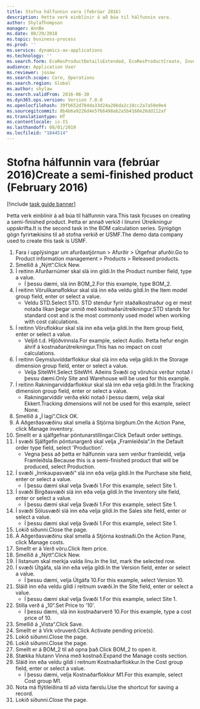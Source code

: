 ```yaml
---
title: Stofna hálfunnin vara (febrúar 2016)
description: Þetta verk einblínir á að búa til hálfunnin vara.
author: ShylaThompson
manager: AnnBe
ms.date: 08/29/2018
ms.topic: business-process
ms.prod: ''
ms.service: dynamics-ax-applications
ms.technology: ''
ms.search.form: EcoResProductDetailsExtended, EcoResProductCreate, InventItemOrderSetup, InventItemPrice
audience: Application User
ms.reviewer: josaw
ms.search.scope: Core, Operations
ms.search.region: Global
ms.author: shylaw
ms.search.validFrom: 2016-06-30
ms.dyn365.ops.version: Version 7.0.0
ms.openlocfilehash: 39fb652d704da33d24a206da2c18cc2a7a50e9e4
ms.sourcegitcommit: 8b4b6a9226d4e5f66498ab2a5b4160e26dd112af
ms.translationtype: HT
ms.contentlocale: is-IS
ms.lasthandoff: 08/01/2019
ms.locfileid: "1844514"
---
```

# <a name="create-a-semi-finished-product-february-2016"></a><span data-ttu-id="7127f-103">Stofna hálfunnin vara (febrúar 2016)</span><span class="sxs-lookup"><span data-stu-id="7127f-103">Create a semi-finished product (February 2016)</span></span>

[!include [task guide banner](../../includes/task-guide-banner.md)]

<span data-ttu-id="7127f-104">Þetta verk einblínir á að búa til hálfunnin vara.</span><span class="sxs-lookup"><span data-stu-id="7127f-104">This task focuses on creating a semi-finished product.</span></span> <span data-ttu-id="7127f-105">Þetta er annað verkið í línunni Útreikningur uppskrifta.</span><span class="sxs-lookup"><span data-stu-id="7127f-105">It is the second task in the BOM calculation series.</span></span> <span data-ttu-id="7127f-106">Sýnigögn gögn fyrirtækisins til að stofna verkið er USMF.</span><span class="sxs-lookup"><span data-stu-id="7127f-106">The demo data company used to create this task is USMF.</span></span>

1. <span data-ttu-id="7127f-107">Fara í upplýsingar um afurðastjórnun > Afurðir > Útgefnar afurðir.</span><span class="sxs-lookup"><span data-stu-id="7127f-107">Go to Product information management > Products > Released products.</span></span>
2. <span data-ttu-id="7127f-108">Smellið á „Nýtt“.</span><span class="sxs-lookup"><span data-stu-id="7127f-108">Click New.</span></span>
3. <span data-ttu-id="7127f-109">Í reitinn Afurðarnúmer skal slá inn gildi.</span><span class="sxs-lookup"><span data-stu-id="7127f-109">In the Product number field, type a value.</span></span>
    * <span data-ttu-id="7127f-110">Í þessu dæmi, slá inn BOM_2.</span><span class="sxs-lookup"><span data-stu-id="7127f-110">For this example, type BOM_2.</span></span>  
4. <span data-ttu-id="7127f-111">Í reitinn Vörulíkanaflokkur skal slá inn eða veldu gildi.</span><span class="sxs-lookup"><span data-stu-id="7127f-111">In the Item model group field, enter or select a value.</span></span>
    * <span data-ttu-id="7127f-112">Veldu STD.</span><span class="sxs-lookup"><span data-stu-id="7127f-112">Select STD.</span></span> <span data-ttu-id="7127f-113">STD stendur fyrir staðalkostnaður og er mest notaða líkan þegar unnið með kostnaðarútreikningur.</span><span class="sxs-lookup"><span data-stu-id="7127f-113">STD stands for standard cost and is the most commonly used model when working with cost calculations.</span></span>  
5. <span data-ttu-id="7127f-114">Í reitinn Vöruflokkur skal slá inn eða velja gildi.</span><span class="sxs-lookup"><span data-stu-id="7127f-114">In the Item group field, enter or select a value.</span></span>
    * <span data-ttu-id="7127f-115">Veljið t.d. Hljóðvinnsla.</span><span class="sxs-lookup"><span data-stu-id="7127f-115">For example, select Audio.</span></span> <span data-ttu-id="7127f-116">Þetta hefur engin áhrif á kostnaðarútreikningur.</span><span class="sxs-lookup"><span data-stu-id="7127f-116">This has no impact on cost calculations.</span></span>  
6. <span data-ttu-id="7127f-117">Í reitinn Geymsluvíddarflokkur skal slá inn eða velja gildi.</span><span class="sxs-lookup"><span data-stu-id="7127f-117">In the Storage dimension group field, enter or select a value.</span></span>
    * <span data-ttu-id="7127f-118">Velja SiteWH.</span><span class="sxs-lookup"><span data-stu-id="7127f-118">Select SiteWH.</span></span> <span data-ttu-id="7127f-119">Aðeins Svæði og vöruhús verður notað í þessu dæmi.</span><span class="sxs-lookup"><span data-stu-id="7127f-119">Only Site and Warehouse will be used for this example.</span></span>  
7. <span data-ttu-id="7127f-120">Í reitinn Rakningarvíddarflokkur skal slá inn eða velja gildi.</span><span class="sxs-lookup"><span data-stu-id="7127f-120">In the Tracking dimension group field, enter or select a value.</span></span>
    * <span data-ttu-id="7127f-121">Rakningarvíddir verða ekki notað í þessu dæmi, velja skal Ekkert.</span><span class="sxs-lookup"><span data-stu-id="7127f-121">Tracking dimensions will not be used for this example, select None.</span></span>  
8. <span data-ttu-id="7127f-122">Smellið á „Í lagi“.</span><span class="sxs-lookup"><span data-stu-id="7127f-122">Click OK.</span></span>
9. <span data-ttu-id="7127f-123">Á Aðgerðasvæðinu skal smella á Stjórna birgðum.</span><span class="sxs-lookup"><span data-stu-id="7127f-123">On the Action Pane, click Manage inventory.</span></span>
10. <span data-ttu-id="7127f-124">Smellt er á sjálfgefnar pöntunarstillingar.</span><span class="sxs-lookup"><span data-stu-id="7127f-124">Click Default order settings.</span></span>
11. <span data-ttu-id="7127f-125">Í svæði Sjálfgefin pöntunargerð skal velja „Framleiðsla“.</span><span class="sxs-lookup"><span data-stu-id="7127f-125">In the Default order type field, select 'Production'.</span></span>
    * <span data-ttu-id="7127f-126">Vegna þess að þetta er hálfunnin vara sem verður framleidd, velja Framleiðsla.</span><span class="sxs-lookup"><span data-stu-id="7127f-126">Because this is a semi-finished product that will be produced, select Production.</span></span>  
12. <span data-ttu-id="7127f-127">Í svæði „Innkaupasvæði“ slá inn eða velja gildi.</span><span class="sxs-lookup"><span data-stu-id="7127f-127">In the Purchase site field, enter or select a value.</span></span>
    * <span data-ttu-id="7127f-128">Í þessu dæmi skal velja Svæði 1.</span><span class="sxs-lookup"><span data-stu-id="7127f-128">For this example, select Site 1.</span></span>  
13. <span data-ttu-id="7127f-129">Í svæði Birgðasvæði slá inn eða velja gildi.</span><span class="sxs-lookup"><span data-stu-id="7127f-129">In the Inventory site field, enter or select a value.</span></span>
    * <span data-ttu-id="7127f-130">Í þessu dæmi skal velja Svæði 1.</span><span class="sxs-lookup"><span data-stu-id="7127f-130">For this example, select Site 1.</span></span>  
14. <span data-ttu-id="7127f-131">Í svæði Sölusvæði slá inn eða velja gildi.</span><span class="sxs-lookup"><span data-stu-id="7127f-131">In the Sales site field, enter or select a value.</span></span>
    * <span data-ttu-id="7127f-132">Í þessu dæmi skal velja Svæði 1.</span><span class="sxs-lookup"><span data-stu-id="7127f-132">For this example, select Site 1.</span></span>  
15. <span data-ttu-id="7127f-133">Lokið síðunni.</span><span class="sxs-lookup"><span data-stu-id="7127f-133">Close the page.</span></span>
16. <span data-ttu-id="7127f-134">Á Aðgerðasvæðinu skal smella á Stjórna kostnaði.</span><span class="sxs-lookup"><span data-stu-id="7127f-134">On the Action Pane, click Manage costs.</span></span>
17. <span data-ttu-id="7127f-135">Smellt er á Verð vöru.</span><span class="sxs-lookup"><span data-stu-id="7127f-135">Click Item price.</span></span>
18. <span data-ttu-id="7127f-136">Smellið á „Nýtt“.</span><span class="sxs-lookup"><span data-stu-id="7127f-136">Click New.</span></span>
19. <span data-ttu-id="7127f-137">Í listanum skal merkja valda línu.</span><span class="sxs-lookup"><span data-stu-id="7127f-137">In the list, mark the selected row.</span></span>
20. <span data-ttu-id="7127f-138">Í svæði Útgáfa, slá inn eða velja gildi.</span><span class="sxs-lookup"><span data-stu-id="7127f-138">In the Version field, enter or select a value.</span></span>
    * <span data-ttu-id="7127f-139">Í þessu dæmi, velja Útgáfa 10.</span><span class="sxs-lookup"><span data-stu-id="7127f-139">For this example, select Version 10.</span></span>  
21. <span data-ttu-id="7127f-140">Sláið inn eða veldu gildi í reitnum svæði.</span><span class="sxs-lookup"><span data-stu-id="7127f-140">In the Site field, enter or select a value.</span></span>
    * <span data-ttu-id="7127f-141">Í þessu dæmi skal velja Svæði 1.</span><span class="sxs-lookup"><span data-stu-id="7127f-141">For this example, select Site 1.</span></span>  
22. <span data-ttu-id="7127f-142">Stilla verð á „10“.</span><span class="sxs-lookup"><span data-stu-id="7127f-142">Set Price to '10'.</span></span>
    * <span data-ttu-id="7127f-143">Í þessu dæmi, slá inn kostnaðarverð 10.</span><span class="sxs-lookup"><span data-stu-id="7127f-143">For this example, type a cost price of 10.</span></span>  
23. <span data-ttu-id="7127f-144">Smellið á „Vista“.</span><span class="sxs-lookup"><span data-stu-id="7127f-144">Click Save.</span></span>
24. <span data-ttu-id="7127f-145">Smellt er á Virk vöruverð.</span><span class="sxs-lookup"><span data-stu-id="7127f-145">Click Activate pending price(s).</span></span>
25. <span data-ttu-id="7127f-146">Lokið síðunni.</span><span class="sxs-lookup"><span data-stu-id="7127f-146">Close the page.</span></span>
26. <span data-ttu-id="7127f-147">Lokið síðunni.</span><span class="sxs-lookup"><span data-stu-id="7127f-147">Close the page.</span></span>
27. <span data-ttu-id="7127f-148">Smellt er á BOM_2 til að opna það.</span><span class="sxs-lookup"><span data-stu-id="7127f-148">Click BOM_2 to open it.</span></span>
28. <span data-ttu-id="7127f-149">Stækka hlutann Vinna með kostnað.</span><span class="sxs-lookup"><span data-stu-id="7127f-149">Expand the Manage costs section.</span></span>
29. <span data-ttu-id="7127f-150">Sláið inn eða veldu gildi í reitnum Kostnaðarflokkur.</span><span class="sxs-lookup"><span data-stu-id="7127f-150">In the Cost group field, enter or select a value.</span></span>
    * <span data-ttu-id="7127f-151">Í þessu dæmi, velja Kostnaðarflokkur M1.</span><span class="sxs-lookup"><span data-stu-id="7127f-151">For this example, select Cost group M1.</span></span>  
30. <span data-ttu-id="7127f-152">Nota má flýtileiðina til að vista færslu.</span><span class="sxs-lookup"><span data-stu-id="7127f-152">Use the shortcut for saving a record.</span></span>
31. <span data-ttu-id="7127f-153">Lokið síðunni.</span><span class="sxs-lookup"><span data-stu-id="7127f-153">Close the page.</span></span>

